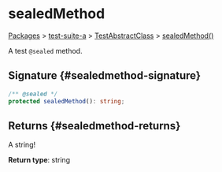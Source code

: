 # sealedMethod

[Packages](/) &gt; [test-suite-a](/test-suite-a/) &gt; [TestAbstractClass](/test-suite-a/testabstractclass-class/) &gt; [sealedMethod()](/test-suite-a/testabstractclass-class/sealedmethod-method)

A test `@sealed` method.

## Signature {#sealedmethod-signature}

```typescript
/** @sealed */
protected sealedMethod(): string;
```

## Returns {#sealedmethod-returns}

A string!

**Return type**: string
